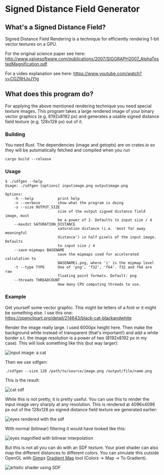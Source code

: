 # Signed Distance Field Generator

## What's a Signed Distance Field?

Signed Distance Field Rendering is a technique for efficiently rendering 1-bit vector textures on a GPU.

For the original science paper see here: http://www.valvesoftware.com/publications/2007/SIGGRAPH2007_AlphaTestedMagnification.pdf

For a video explanation see here: https://www.youtube.com/watch?v=CGZRHJvJYIg

## What does this program do?

For applying the above mentioned rendering technique you need special texture images. This program takes a large rendered image of your binary vector graphics (e.g. 8192x8192 px) and generates a usable signed distance field texture (e.g. 128x128 px) out of it.

### Building

You need Rust. The dependencies (image and getopts) are on crates.io so they will be automatically fetched and compiled when you run

	cargo build --release

### Usage

	$ ./sdfgen --help
	Usage: ./sdfgen [options] inputimage.png outputimage.png

	Options:
		-h --help           print help
		-v --verbose        show what the program is doing
		-s --size OUTPUT_SIZE
		                    size of the output signed distance field image, must
		                    be a power of 2. Defaults to input size / 4
		--maxdst SATURATION_DISTANCE
		                    saturation distance (i.e. 'most far away meaningful
		                    distance') in half pixels of the input image. Defaults
		                    to input size / 4
		--save-mipmaps BASENAME
		                    save the mipmaps used for accelerated calculation to
		                    BASENAMEi.png, where 'i' is the mipmap level
		-t --type TYPE      One of 'png', 'f32', 'f64'. f32 and f64 are raw
		                    floating point formats. Default: png
		--threads THREADCOUNT
		                    How many CPU computing threads to use.

### Example

Get yourself some vector graphic. This might be letters of a font or it might be something else. I use this one: https://openclipart.org/detail/214643/black-cat-blackandwhite

Render the image really large. I used 6000px height here. Then make the background white instead of transparent (that's important!) and add a white border s.t. the image resolution is a power of two (8192x8192 px in my case). This will look something like this (but way larger):

![input image: a cat](http://cberhard.de/github/sdfgen/cat256.png)

Then we use sdfgen:

	./sdfgen --size 128 /path/to/source/image.png /output/file/name.png

This is the result:

![cat sdf](http://cberhard.de/github/sdfgen/catsdf.png)

While this is not pretty, it is pretty useful. You can use this to render the input image very sharply at any resolution. This is rendered at 4096x4096 px out of the 128x128 px signed distance field texture we generated earlier:

![eyes rendered with the sdf](http://cberhard.de/github/sdfgen/eyessdf.png)

With normal (bilinear) filtering it would have looked like this:

![eyes magnified with bilinear interpolation](http://cberhard.de/github/sdfgen/eyes.png)

But this is not all you can do with an SDF texture. Your pixel shader can also map the different distances to different colors. You can simulate this outside OpenGL with [Gimp](http://en.wikipedia.org/wiki/GIMP)s [Gradient Map](http://docs.gimp.org/en/plug-in-gradmap.html) tool (Colors -> Map -> To Gradient).

![artistic shader using SDF](http://cberhard.de/github/sdfgen/catsdfarts.jpg)
